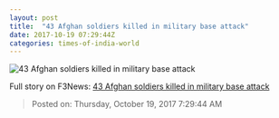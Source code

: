 ```yaml
---
layout: post
title:  "43 Afghan soldiers killed in military base attack"
date: 2017-10-19 07:29:44Z
categories: times-of-india-world
---
```


![43 Afghan soldiers killed in military base attack](https://static.toiimg.com/photo/msid-61141746/61141746.jpg?45123)




Full story on F3News: [43 Afghan soldiers killed in military base attack](http://www.f3nws.com/n/YFtkdH)

> Posted on: Thursday, October 19, 2017 7:29:44 AM
